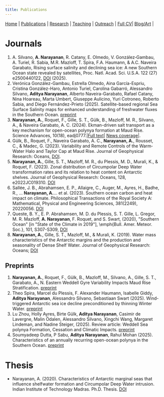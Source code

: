```yaml
---
title: Publications
---
```

[Home](index.html) | [Publications](publications.html) | [Research](research.html) | [Teaching](teaching.html) | [Outreach](outreach.html) |  [Full CV](https://github.com/adityarn/CV/blob/master/CV.pdf)| [Blog/Art](https://adityarn.github.io/kadal/) |

    
# Journals

1. A. Silvano, **A. Narayanan**, R. Catany, E. Olmedo, V. González‐Gambau, A. Turiel, R. Sabia, M.R. Mazloff, T. Spira, F.A. Haumann, & A.C. Naveira Garabato, Rising surface salinity and declining sea ice: A new Southern Ocean state revealed by satellites, Proc. Natl. Acad. Sci. U.S.A. 122 (27) e2500440122, [DOI](https://doi.org/10.1073/pnas.2500440122) (2025).
1.  Verónica González-Gambau, Estrella Olmedo, Aina García-Espriu, Cristina González-Haro, Antonio Turiel, Carolina Gabarró, Alessandro Silvano, **Aditya Narayanan**, Alberto Naveira-Garabato, Rafael Catany, Nina Hoareau, Marta Umbert, Giuseppe Aulicino, Yuri Cotroneo, Roberto Sabia, and Diego Fernández-Prieto (2025). Satellite-based regional Sea Surface Salinity maps for enhanced understanding of freshwater fluxes in the Southern Ocean. [preprint](https://essd.copernicus.org/preprints/essd-2025-212/)
1. **Narayanan, A.**, Roquet, F., Gille, S. T., Gülk, B., Mazloff, M. R., Silvano, A., & Naveira Garabato, A. C. (2024). Ekman-driven salt transport as a key mechanism for open-ocean polynya formation at Maud Rise. Science Advances, 10(18), eadj0777.|[Full text](https://doi.org/10.1126/sciadv.adj0777)| [News coverage](https://scienceadvances.altmetric.com/details/163022301/news)|.
1. Gülk, B., Roquet, F., Naveira Garabato, A. C., **Narayanan, A.**, Rousset, C., & Madec, G. (2023). Variability and Remote Controls of the Warm‐Water Halo and Taylor Cap at Maud Rise. Journal of Geophysical Research: Oceans, [DOI](https://doi.org/10.1029/2022JC019517).
1. **Narayanan, A.**, Gille, S. T., Mazloff, M. R., du Plessis, M. D., Murali, K., & Roquet, F. (2023). Zonal distribution of Circumpolar Deep Water transformation rates and its relation to heat content on Antarctic shelves. Journal of Geophysical Research: Oceans, 128, e2022JC019310. [DOI](https://doi.org/10.1029/2022JC019310)
1. Sallée, J. B., Abrahamsen, E. P., Allaigre, C., Auger, M., Ayres, H., Badhe, R., ... **Narayanan, A.**... et al. (2023). Southern ocean carbon and heat impact on climate. Philosophical Transactions of the Royal Society A: Mathematical, Physical and Engineering Sciences, 381(2249), 20220056. [DOI](https://doi.org/10.1098/rsta.2022.0056)
1. Queste, B. Y., E. P. Abrahamsen, M. D. du Plessis, S. T. Gille, L. Gregor, M. R. Mazloff, **A. Narayanan**, F. Roquet, and S. Swart, (2020), "Southern Ocean" [in "State of the Climate in 2019"], \emph{Bull. Amer. Meteor. Soc.}, 101, S307-S309, [DOI](https://doi.org/10.1175/BAMS-D-20-0090.1)
1.  **Narayanan, A.**, Gille, S. T., Mazloff, M., & Murali, K. (2019). Water mass characteristics of the Antarctic margins and the production and seasonality of Dense Shelf Water. Journal of Geophysical Research: Oceans; [DOI](https://doi.org/10.1029/2018JC014907)


    
## Preprints

1. **Narayanan, A.**, Roquet, F., G&uuml;lk, B., Mazloff, M., Silvano, A., Gille, S. T., Garabato, A., N. Eastern Weddell Gyre Variability Impacts Maud Rise Stratification. [preprint](https://essopenarchive.org/users/170416/articles/1270671-eastern-weddell-gyre-variability-impacts-maud-rise-stratification?commit=65b8d4d83cd169e35d2f05a4e1ae2e8b93fa2d6f)
2. Theo Spira, Marcel du Plessis, F. Alexander Haumann, Isabelle Giddy, **Aditya Narayanan**, Alessandro Silvano, Sebastiaan Swart (2025). Wind-triggered Antarctic sea ice decline preconditioned by thinning Winter Water. [preprint](https://www.researchsquare.com/article/rs-5919587/v1)
3. Lu Zhou, Holly Ayres, Birte Gülk, **Aditya Narayanan**, Casimir de Lavergne, Malin Ödalen, Alessandro Silvano, Xingchi Wang, Margaret Lindeman, and Nadine Steiger, (2025). Review article: Weddell Sea polynya Formation, Cessation and Climatic Impacts. [preprint](https://egusphere.copernicus.org/preprints/2025/egusphere-2025-999/)
4. Soumyadeep Dutta, P Sabu, **Aditya Narayanan**, Rahul Mohan (2025). Characteristics of an annually recurring open-ocean polynya in the Southern Ocean. [preprint](https://essopenarchive.org/users/892262/articles/1269223-characteristics-of-an-annually-recurring-open-ocean-polynya-in-the-southern-ocean?commit=44ac7b0d186bdcee5be8221c6cc8d918301167f7)

<!-- ## Upcoming Work -->

<!-- <font color="#eb5552"> *Contact me to know more, I welcome discussion on these topics!* </font> -->

<!-- 1. A study of how the variability of the Weddell Gyre helped drive polynya formation over the Maud Rise.  -->
<!-- 1. A study of how large scale gyre circulation affects the cross-slope exchange of heat in the Amundsen Sea. -->
<!-- 1. [What factors affect the mixing of Circumpolar Deep Water on seasonal and interannual timescales over the continental shelves and the open Southern Ocean?](https://github.com/adityarn/CDW_mixing_ACCESS) -->


# Thesis

+ Narayanan, A. (2020). Characteristics of Antarctic marginal seas that influence shelfwater formation and Circumpolar Deep Water intrusion. Indian Institute of Technology Madras. Ph.D. Thesis. [DOI](http://hdl.handle.net/10603/408207)
